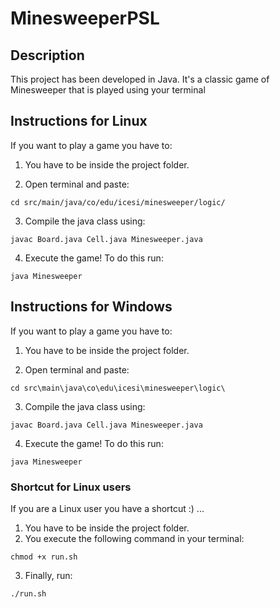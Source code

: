 # MinesweeperPSL
## Description  
This project has been developed in Java. It's a classic game of Minesweeper that is played using your terminal
## Instructions for Linux
If you want to play a game you have to:  

1. You have to be inside the project folder.  

2. Open terminal and paste:  
```
cd src/main/java/co/edu/icesi/minesweeper/logic/
```  

3. Compile the java class using:  
```
javac Board.java Cell.java Minesweeper.java 
```  

4. Execute the game! To do this run:  
```
java Minesweeper
```  

## Instructions for Windows
If you want to play a game you have to:  

1. You have to be inside the project folder.  

2. Open terminal and paste:  
```
cd src\main\java\co\edu\icesi\minesweeper\logic\                                       
```  

3. Compile the java class using:  
```
javac Board.java Cell.java Minesweeper.java 
```  

4. Execute the game! To do this run:  
```
java Minesweeper
```  
### Shortcut for Linux users  
If you are a Linux user you have a shortcut :) ...  
1. You have to be inside the project folder.  
2. You execute the following command in your terminal:  
```
chmod +x run.sh
```  
3. Finally, run:  
```
./run.sh
```  
